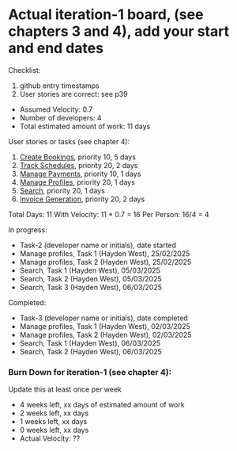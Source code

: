 # Actual iteration-1 board, (see chapters 3 and 4), add your start and end dates 

Checklist: 
1. github entry timestamps
2. User stories are correct: see p39

* Assumed Velocity: 0.7
* Number of developers: 4
* Total estimated amount of work: 11 days

User stories or tasks (see chapter 4):
1. [Create Bookings](./user_stories/user_story_01_CreateBookings.md), priority 10, 5 days 
2. [Track Schedules](./user_stories/user_story_02_TrackSchedules.md), priority 20, 2 days
3. [Manage Payments](./user_stories/user_story_03_ManagePayments.md), priority 10, 1 days
4. [Manage Profiles](./user_stories/user_story_04_CreateProfiles), priority 20, 1 days 
5. [Search](./user_stories/user_story_05_Search.md), priority 20, 1 days 
6. [Invoice Generation](./user_stories/user_story_06_InvoiceGeneration.md), priority 20, 2 days

Total Days: 11
With Velocity: 11 * 0.7 = 16
Per Person: 16/4 = 4

In progress:
* Task-2 (developer name or initials), date started
* Manage profiles, Task 1 (Hayden West), 25/02/2025
* Manage profiles, Task 2 (Hayden West), 25/02/2025
* Search, Task 1 (Hayden West), 05/03/2025
* Search, Task 2 (Hayden West), 05/03/2025
* Search, Task 3 (Hayden West), 06/03/2025

Completed:
* Task-3 (developer name or initials), date completed
* Manage profiles, Task 1 (Hayden West), 02/03/2025
* Manage profiles, Task 2 (Hayden West), 02/03/2025
* Search, Task 1 (Hayden West), 06/03/2025
* Search, Task 2 (Hayden West), 06/03/2025

### Burn Down for iteration-1 (see chapter 4):
Update this at least once per week
* 4 weeks left, xx days of estimated amount of work 
* 2 weeks left, xx days
* 1 weeks left, xx days
* 0 weeks left, xx days
* Actual Velocity: ?? 